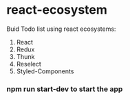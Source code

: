 # react-ecosystem

Buid Todo list using react ecosystems:

1. React
1. Redux
1. Thunk
1. Reselect
1. Styled-Components

### npm run start-dev to start the app
